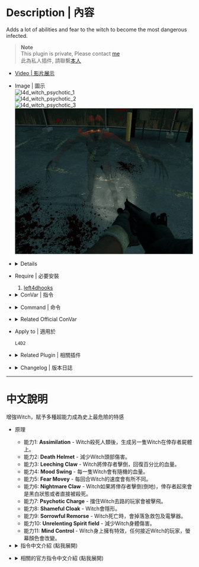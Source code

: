 # Description | 內容
Adds a lot of abilities and fear to the witch to become the most dangerous infected.

> __Note__ <br/>
This plugin is private, Please contact [me](https://github.com/fbef0102/Game-Private_Plugin#私人插件列表-private-plugins-list)<br/>
此為私人插件, 請聯繫[本人](https://github.com/fbef0102/Game-Private_Plugin#私人插件列表-private-plugins-list)

* [Video | 影片展示](https://youtu.be/mWu6H4FAPNI)

* Image | 圖示
	<br/>![l4d_witch_psychotic_1](image/l4d_witch_psychotic_1.gif)
	<br/>![l4d_witch_psychotic_2](image/l4d_witch_psychotic_2.gif)
	<br/>![l4d_witch_psychotic_3](image/l4d_witch_psychotic_3.gif)
	<br/>![l4d_witch_psychotic_4](image/l4d_witch_psychotic_4.gif)

* <details><summary>Details</summary>

	* <b>Assimilation ability</b> - When a Survivor is killed by the Witch, she will create another Witch on dead body.
	* <b>Death Helmet Ability</b> - Reduce damage to witch's head.
	* <b>Leeching Claw ability</b> - When the Witch incaps a Survivor, she heals herself with some of their stolen life force.
	* <b>Mood Swing ability</b> - The Witch has a varied health.
	* <b>Fear Move ability</b> - Set different Witch Speed each round.
	* <b>Nightmare Claw ability</b> - When incapped by the Witch, the Survivor is either set to B&W or killed immediately.
	* <b>Psychotic Charge ability</b> - The Witch will send any Survivors flying in her path while pursuing her victim.
	* <b>Shameful Cloak ability</b> - Distraught by what she has become, the Witch will try to hide her form from the world.
	* <b>Sorrowful Remorse ability</b> - When a Witch is killed, she leaves behind a Medkit and Defib.
	* <b>Unrelenting Spirit field ability</b> - Reduce damage to witch's body.
	* <b>Mind Control ability</b> - Anyone who near to these witches will change the screen color.
</details>

* Require | 必要安裝
	1. [left4dhooks](https://forums.alliedmods.net/showthread.php?t=321696)

* <details><summary>ConVar | 指令</summary>

	* cfg/sourcemod/l4d_witch_psychotic.cfg
		```php
		// If 1, Enable Assimilation Ability: When a Survivor is killed by the Witch, she will create another Witch on dead body.
		l4d_witch_psychotic_assimilation_enable "1"

		// Chance to create the witch on dead body. [1-100]
		l4d_witch_psychotic_assimilation_chance "100"

		// If 1, Enable Death Helmet Ability: Reduce damage to witch's head.
		l4d_witch_psychotic_deathhelmet_enable "1"

		// Percentage that damage to Witch's head is reduced. (0=No Dmg)
		l4d_witch_psychotic_deathhelmet_amount "0.3"

		// If 1, Enable Leeching Claw ability: When the Witch incaps a Survivor, she heals herself with some of their stolen life force.
		l4d_witch_psychotic_leechingclaw_enable "1"

		// Percentage of Max health to restore to the Witch after incaps a Survivor. [1-100]%
		l4d_witch_psychotic_leechingclaw_amount "10"

		// If 1, Enable Mood Swing ability: The Witch has a varied health.
		l4d_witch_psychotic_moodswing_enable "1"

		// Minimum HP for the Witch.
		l4d_witch_psychotic_moodswing_hp_min "1000"

		// Maximum HP for the Witch.
		l4d_witch_psychotic_moodswing_hp_max "1500"

		// If 1, Enable Fear Move ability: Set different Witch Speed each round.
		l4d_witch_psychotic_fearmove_enable "1"

		// Minimum Witch speed adjustment each round.
		l4d_witch_psychotic_fearmove_speed_min "0.8"

		// Maximum Witch speed adjustment each round.
		l4d_witch_psychotic_fearmove_speed_max "1.8"

		// If 1, Enable Nightmare Claw ability: When incapped by the Witch, the Survivor is either set to B&W or killed immediately.
		l4d_witch_psychotic_nightmareclaw_enable "1"

		// Type of Nightmare Claw: 1 = Survivor is set to B&W, 2 = Survivor is killed.
		l4d_witch_psychotic_nightmareclaw_type "1"

		// (L4D2) If 1, Enable Psychotic Charge ability: The Witch will send any Survivors flying in her path while pursuing her victim.
		l4d_witch_psychotic_psychoticcharge_enable "1"

		// (L4D2) Knock back damage the Witch causes to Survivor.
		l4d_witch_psychotic_psychoticcharge_damage "10"

		// (L4D2) Power a Survivor is hit with during Psychotic Charge.
		l4d_witch_psychotic_psychoticcharge_power "300.0"

		// If 1, Enable Shameful Cloak ability: Distraught by what she has become, the Witch will try to hide her form from the world.
		l4d_witch_psychotic_shamefulcloak_enable "1"

		// Chance the Witch will use Shameful Cloak when spawned. [1-100]
		l4d_witch_psychotic_shamefulcloak_chance "25"

		// Modifies the visibility of the Witch while using Shameful Cloak.
		l4d_witch_psychotic_shamefulcloak_visibility "100"

		// If 1, Enable Sorrowful Remorse ability: When a Witch is killed, she leaves behind a Medkit and Defib.
		l4d_witch_psychotic_sorrowfulremorse_enable "1"

		// Chance the Witch drop Medkit and Defib. [1-100]
		l4d_witch_psychotic_sorrowfulremorse_chance "90"

		// Time in seconds to remove Medkit and Defib if no one picks up after drop. (0=Off)
		l4d_witch_psychotic_sorrowfulremorse_time "100"

		// If 1, Enable Unrelenting Spirit ability: Reduce damage to witch's body.
		l4d_witch_psychotic_unrelentingspirit_enable "1"

		// Percent of damage to the Witch reduced by Unrelenting Spirit. (0=No Dmg)
		l4d_witch_psychotic_unrelentingspirit_amount "0.8"

		// If 1, Enable Mind Control ability: Anyone who near to these witches will change the screen color.
		l4d_witch_psychotic_mindcontrol_enable "1"

		// Chance the Witch has Mind Control ability. [1-100]
		l4d_witch_psychotic_mindcontrol_chance "50"

		// How far does the effect range.
		l4d_witch_psychotic_mindcontrol_glow_distance "250"

		// (L4D2) Mind Control Witch Glow Color
		l4d_witch_psychotic_mindcontrol_glow_color "100 50 100"

		// (L4D2) Mind Control Witch Glow Range. (0=Disable Glow)
		l4d_witch_psychotic_mindcontrol_glow_range "300"

		// 1=Ghost, 2=Red, 4=Lightning, 8=Yellow, 16=Infected, 32=Thirdstrike, 64=Blue, 128=Sunrise, 255=All. Effects to randomly select from. Add the numbers together.
		l4d_witch_psychotic_mindcontrol_effect "255"
		```
</details>

* <details><summary>Command | 命令</summary>

	None
</details>

* <details><summary>Related Official ConVar</summary>

	* write down the following cvars in cfg/server.cfg
		```php
		// Witch chase speed (default: 300)
		sm_cvar z_witch_speed 300

		// witch alarm range (default: 100)
		sm_cvar z_witch_personal_space 400 

		// witch damage every hit on standing survivor (default: 100)
		sm_cvar z_witch_damage 100

		// witch damage every hit on down survivor (default: 30)
		sm_cvar z_witch_damage_per_kill_hit 30
		```
</details>

* Apply to | 適用於
	```
	L4D2
	```

* <details><summary>Related Plugin | 相關插件</summary>

	1. [l4d_ultra_witch](/L4D_插件/Witch_女巫/l4d_ultra_witch): The Witch's hit deals a set amount of damage instead of instantly incapping, while also sending the survivor flying.
		> Witch不會一抓倒地，而是擊飛倖存者
	2. [l4d_witch_cry](/L4D_插件/Witch_女巫/l4d_witch_cry): Call the horde if player woke up or killed the witch
		> 驚嚇或殺死Witch會引發屍潮來臨
	3. [l4d_witch_guard](/L4D_插件/Witch_女巫/l4d_witch_guard): Witch killer takes the witch on his back and uses it as a guard
		> 殺死Witch之後可以把她背在後面，把Witch放置下來之後她會幫忙打殭屍和特感
	4. [Bomber Witch by Dragokas](https://forums.alliedmods.net/showthread.php?t=339744): Witch equipped both with molotov and pipe bomb
		> Witch 手上拿著土製炸彈與燃燒瓶
</details>

* <details><summary>Changelog | 版本日誌</summary>

	```php
	//Mortiegama @ 2014-2017
	//HarryPotter @ 2023
	```
	* v1.1h (2023-12-29)
		* Improve code

	* v1.0h (2023-7-27)
		* Remake code, convert code to latest syntax
		* Fix warnings when compiling on SourceMod 1.11.
		* Optimize code and improve performance
		* Replace Gamedata with left4dhooks
		* Delete "Support Group ability"
		* Add "Fear Move ability", "Mind Control ability"
		* Attach Particle and Glow to witch when witch spawns.

	* v1.3
		* [Original Plugin by Mortiegama](https://forums.alliedmods.net/showthread.php?t=236472)
</details>

- - - -
# 中文說明
增強Witch，賦予多種超能力成為史上最危險的特感

* 原理
	* 能力1: <b>Assimilation</b> - Witch殺死人類後，生成另一隻Witch在倖存者屍體上。
	* 能力2: <b>Death Helmet</b> - 減少Witch頭部傷害。
	* 能力3: <b>Leeching Claw</b> - Witch將倖存者擊倒，回復百分比的血量。
	* 能力4: <b>Mood Swing</b> - 每一隻Witch會有隨機的血量。
	* 能力5: <b>Fear Movey</b> - 每回合Witch的速度會有所不同。
	* 能力6: <b>Nightmare Claw</b> - Witch如果將倖存者擊倒(倒地)，倖存者起來會是黑白狀態或者直接被殺死。
	* 能力7: <b>Psychotic Charge</b> - 擋住Witch去路的玩家會被擊飛。
	* 能力8: <b>Shameful Cloak</b> - Witch會隱形。
	* 能力9: <b>Sorrowful Remorse</b> - Witch死亡時，會掉落急救包及電擊器。
	* 能力10: <b>Unrelenting Spirit field</b> - 減少Witch身體傷害。
	* 能力11: <b>Mind Control</b> - Witch身上擁有特效，任何接近Witch的玩家，螢幕顏色會改變。

* <details><summary>指令中文介紹 (點我展開)</summary>

	* cfg/sourcemod/l4d_witch_psychotic.cfg
		```php
		// 為1時，開啟 Assimilation 能力: Witch殺死人類後，生成另一隻Witch在倖存者屍體上。
		l4d_witch_psychotic_assimilation_enable "1"

		// (Assimilation 能力) 生成另一隻Witch的機率. [1-100]%
		l4d_witch_psychotic_assimilation_chance "100"

		// 為1時，開啟 Death Helmet 能力: 減少Witch頭部傷害。
		l4d_witch_psychotic_deathhelmet_enable "1"

		// (Death Helmet 能力) 減少Witch頭部受到的傷害比. (0=無傷)
		l4d_witch_psychotic_deathhelmet_amount "0.3"

		// 為1時，開啟 Leeching Claw 能力: Witch將倖存者擊倒，回復百分比的血量。
		l4d_witch_psychotic_leechingclaw_enable "1"

		// (Leeching Claw 能力) 血量回復的百分比. [1-100]%
		l4d_witch_psychotic_leechingclaw_amount "10"

		// 為1時，開啟 Mood Swing 能力: 每一隻Witch會有隨機的血量。
		l4d_witch_psychotic_moodswing_enable "1"

		// (Mood Swing 能力) Witch 隨機血量最少值
		l4d_witch_psychotic_moodswing_hp_min "1000"

		// (Mood Swing 能力) Witch 隨機血量最大值
		l4d_witch_psychotic_moodswing_hp_max "1500"

		// 為1時，開啟 Fear Move 能力: 每回合Witch的速度會有所不同。
		l4d_witch_psychotic_fearmove_enable "1"

		// (Fear Move 能力) Witch 每回合隨機速度最小調整.
		l4d_witch_psychotic_fearmove_speed_min "0.8"

		// (Fear Move 能力)  Witch 每回合隨機速度最大調整.
		l4d_witch_psychotic_fearmove_speed_max "1.8"

		// 為1時，開啟 Nightmare Claw 能力: Witch如果將倖存者擊倒(倒地)，倖存者起來會是黑白狀態或者直接被殺死。
		l4d_witch_psychotic_nightmareclaw_enable "1"

		// (Nightmare Claw 能力) Witch如果將倖存者擊倒，處理方式: 1 = 將倖存者變成黑白狀態, 2 = 倖存者直接被殺死.
		l4d_witch_psychotic_nightmareclaw_type "1"

		// (L4D2) 為1時，開啟 Psychotic Charge 能力: 擋住Witch去路的玩家會被擊飛。
		l4d_witch_psychotic_psychoticcharge_enable "1"

		// (L4D2) (Psychotic Charge 能力) 擊飛的傷害值.
		l4d_witch_psychotic_psychoticcharge_damage "10"

		// (L4D2) (Psychotic Charge 能力) 擊飛的力道.
		l4d_witch_psychotic_psychoticcharge_power "300.0"

		// 為1時，開啟 Shameful Cloak 能力: Witch會隱形。
		l4d_witch_psychotic_shamefulcloak_enable "1"

		// (Shameful Cloak 能力) 每一隻Witch隱形的機率. [1-100]%
		l4d_witch_psychotic_shamefulcloak_chance "25"

		// (Shameful Cloak 能力) 隱形的透明度 [0-255]
		l4d_witch_psychotic_shamefulcloak_visibility "100"

		// 為1時，開啟 Sorrowful Remorse 能力: Witch死亡時，會掉落急救包及電擊器。
		l4d_witch_psychotic_sorrowfulremorse_enable "1"

		// (Sorrowful Remorse 能力) 掉落急救包及電擊器的機率. [1-100]%
		l4d_witch_psychotic_sorrowfulremorse_chance "90"

		// (Sorrowful Remorse 能力) 無人撿起治療包或者電擊器，100秒之後將自動移除. (0=不移除)
		l4d_witch_psychotic_sorrowfulremorse_time "100"

		// 為1時，開啟 Unrelenting Spirit 能力: 減少Witch身體傷害。
		l4d_witch_psychotic_unrelentingspirit_enable "1"

		// (Unrelenting Spirit 能力) 減少Witch身體受到的傷害比. (0=無傷)
		l4d_witch_psychotic_unrelentingspirit_amount "0.8"

		// 為1時，開啟 Mind Control 能力: Witch身上擁有特效，任何接近Witch的玩家，螢幕顏色會改變。
		l4d_witch_psychotic_mindcontrol_enable "1"

		// (Mind Control 能力) 每一隻Witch有 Mind Control 能力的機率. [1-100]%
		l4d_witch_psychotic_mindcontrol_chance "50"

		// (Mind Control 能力) 靠近此範圍內的玩家，螢幕顏色會改變。
		l4d_witch_psychotic_mindcontrol_glow_distance "250"

		// (L4D2) (Mind Control 能力) Mind Control Witch 光圈顏色，RGB三色
		l4d_witch_psychotic_mindcontrol_glow_color "100 50 100"

		// (L4D2) (Mind Control 能力) Mind Control Witch 光圈發光範圍. (0=沒有光圈)
		l4d_witch_psychotic_mindcontrol_glow_range "300"

		// (Mind Control 能力) 1=靈魂特感視野, 2=紅色, 4=閃電, 8=黃色, 16=特感視野, 32=黑白狀態, 64=藍色, 128=太陽, 255=全部. 螢幕顏色改變的種類，從中隨機挑選. 請將數字相加起來.
		l4d_witch_psychotic_mindcontrol_effect "255"
		```
</details>

* <details><summary>相關的官方指令中文介紹 (點我展開)</summary>

	* 以下指令寫入文件 cfg/server.cfg，可自行調整
		```php
		// Witch 追人速度 (預設: 300)
		sm_cvar z_witch_speed 300

		// witch 警戒範圍 (設置越大，越容易被驚嚇) (預設: 100)
		sm_cvar z_witch_personal_space 400 

		// witch 對站立的倖存者傷害 (預設: 100)
		sm_cvar z_witch_damage 100

		// witch 對倒地的倖存者傷害 (預設: 30)
		sm_cvar z_witch_damage_per_kill_hit 30
		```
</details>